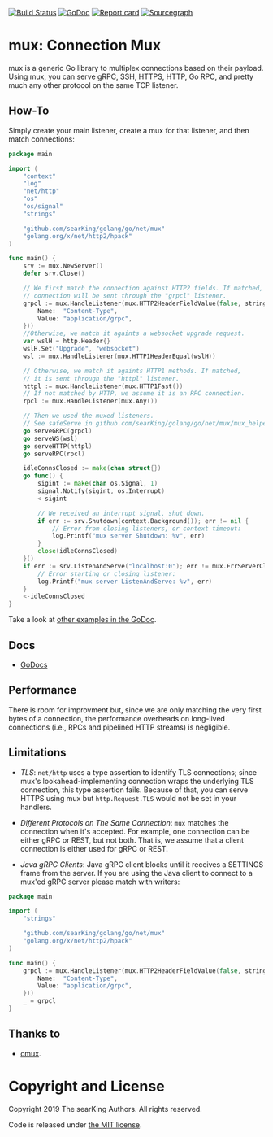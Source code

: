 [![Build Status](https://travis-ci.org/searKing/travis-ci.svg?branch=mux)](https://travis-ci.org/searKing/travis-ci)
[![GoDoc](https://godoc.org/github.com/searKing/golang/tools/mux?status.svg)](https://godoc.org/github.com/searKing/golang/go/net/mux)
[![Report card](https://goreportcard.com/badge/github.com/searKing/golang/tools/mux)](https://goreportcard.com/report/github.com/searKing/golang/go/net/mux)
[![Sourcegraph](https://sourcegraph.com/github.com/searKing/golang/-/badge.svg)](https://sourcegraph.com/github.com/searKing/travis-ci@mux?badge)

# mux: Connection Mux

mux is a generic Go library to multiplex connections based on their payload. Using mux, you can serve gRPC, SSH, HTTPS,
HTTP, Go RPC, and pretty much any other protocol on the same TCP listener.

## How-To

Simply create your main listener, create a mux for that listener, and then match connections:

```go
package main

import (
	"context"
	"log"
	"net/http"
	"os"
	"os/signal"
	"strings"

	"github.com/searKing/golang/go/net/mux"
	"golang.org/x/net/http2/hpack"
)

func main() {
	srv := mux.NewServer()
	defer srv.Close()

	// We first match the connection against HTTP2 fields. If matched, the
	// connection will be sent through the "grpcl" listener.
	grpcl := mux.HandleListener(mux.HTTP2HeaderFieldValue(false, strings.EqualFold, hpack.HeaderField{
		Name:  "Content-Type",
		Value: "application/grpc",
	}))
	//Otherwise, we match it againts a websocket upgrade request.
	var wslH = http.Header{}
	wslH.Set("Upgrade", "websocket")
	wsl := mux.HandleListener(mux.HTTP1HeaderEqual(wslH))

	// Otherwise, we match it againts HTTP1 methods. If matched,
	// it is sent through the "httpl" listener.
	httpl := mux.HandleListener(mux.HTTP1Fast())
	// If not matched by HTTP, we assume it is an RPC connection.
	rpcl := mux.HandleListener(mux.Any())

	// Then we used the muxed listeners.
	// See safeServe in github.com/searKing/golang/go/net/mux/mux_helper_test.go
	go serveGRPC(grpcl)
	go serveWS(wsl)
	go serveHTTP(httpl)
	go serveRPC(rpcl)

	idleConnsClosed := make(chan struct{})
	go func() {
		sigint := make(chan os.Signal, 1)
		signal.Notify(sigint, os.Interrupt)
		<-sigint

		// We received an interrupt signal, shut down.
		if err := srv.Shutdown(context.Background()); err != nil {
			// Error from closing listeners, or context timeout:
			log.Printf("mux server Shutdown: %v", err)
		}
		close(idleConnsClosed)
	}()
	if err := srv.ListenAndServe("localhost:0"); err != mux.ErrServerClosed {
		// Error starting or closing listener:
		log.Printf("mux server ListenAndServe: %v", err)
	}
	<-idleConnsClosed
}
```

Take a look at [other examples in the GoDoc](http://godoc.org/github.com/searKing/golang/go/net/mux/#pkg-examples).

## Docs

* [GoDocs](https://godoc.org/github.com/searKing/golang/go/net/mux)

## Performance

There is room for improvment but, since we are only matching the very first bytes of a connection, the performance
overheads on long-lived connections (i.e., RPCs and pipelined HTTP streams)
is negligible.

## Limitations

* *TLS*: `net/http` uses a type assertion to identify TLS connections; since mux's lookahead-implementing connection
  wraps the underlying TLS connection, this type assertion fails. Because of that, you can serve HTTPS using mux
  but `http.Request.TLS`
  would not be set in your handlers.

* *Different Protocols on The Same Connection*: `mux` matches the connection when it's accepted. For example, one
  connection can be either gRPC or REST, but not both. That is, we assume that a client connection is either used for
  gRPC or REST.

* *Java gRPC Clients*: Java gRPC client blocks until it receives a SETTINGS frame from the server. If you are using the
  Java client to connect to a mux'ed gRPC server please match with writers:

```go
package main

import (
	"strings"

	"github.com/searKing/golang/go/net/mux"
	"golang.org/x/net/http2/hpack"
)

func main() {
	grpcl := mux.HandleListener(mux.HTTP2HeaderFieldValue(false, strings.EqualFold, hpack.HeaderField{
		Name:  "Content-Type",
		Value: "application/grpc",
	}))
	_ = grpcl
}
```

## Thanks to

+ [cmux](https://github.com/soheilhy/cmux.git).

# Copyright and License

Copyright 2019 The searKing Authors. All rights reserved.

Code is released under
[the MIT license](https://github.com/searKing/golang/go/net/mux/blob/master/LICENSE).
